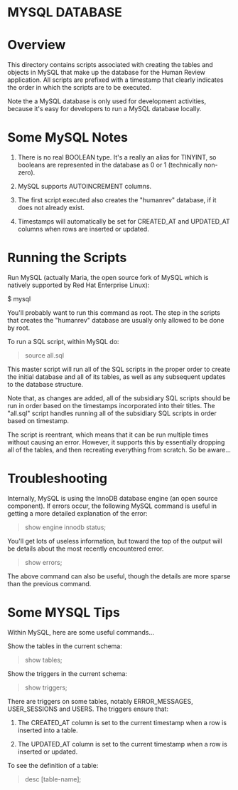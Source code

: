 # MYSQL DATABASE

# Overview

This directory contains scripts associated with creating the tables and objects
in MySQL that make up the database for the Human Review application. All scripts
are prefixed with a timestamp that clearly indicates the order in which the
scripts are to be executed.

Note the a MySQL database is only used for development activities, because it's
easy for developers to run a MySQL database locally.

# Some MySQL Notes

  1. There is no real BOOLEAN type. It's a really an alias for TINYINT, so
     booleans are represented in the database as 0 or 1 (technically non-zero).

  2. MySQL supports AUTOINCREMENT columns.

  3. The first script executed also creates the "humanrev" database, if it does
     not already exist.

  4. Timestamps will automatically be set for CREATED_AT and UPDATED_AT
     columns when rows are inserted or updated.

# Running the Scripts

Run MySQL (actually Maria, the open source fork of MySQL which is natively
supported by Red Hat Enterprise Linux):

   $ mysql

You'll probably want to run this command as root. The step in the scripts that
creates the "humanrev" database are usually only allowed to be done by root.

To run a SQL script, within MySQL do:

   > source all.sql

This master script will run all of the SQL scripts in the proper order to
create the initial database and all of its tables, as well as any subsequent
updates to the database structure.

Note that, as changes are added, all of the subsidiary SQL scripts should be
run in order based on the timestamps incorporated into their titles. The
"all.sql" script handles running all of the subsidiary SQL scripts in order
based on timestamp.

The script is reentrant, which means that it can be run multiple times without
causing an error. However, it supports this by essentially dropping all of the
tables, and then recreating everything from scratch. So be aware...

# Troubleshooting

Internally, MySQL is using the InnoDB database engine (an open source
component). If errors occur, the following MySQL command is useful in getting
a more detailed explanation of the error:

  > show engine innodb status;

You'll get lots of useless information, but toward the top of the output will
be details about the most recently encountered error.

  > show errors;

The above command can also be useful, though the details are more sparse than
the previous command.

# Some MYSQL Tips

Within MySQL, here are some useful commands...

Show the tables in the current schema:

   > show tables;

Show the triggers in the current schema:

   > show triggers;

There are triggers on some tables, notably ERROR_MESSAGES, USER_SESSIONS and
USERS. The triggers ensure that:

  1. The CREATED_AT column is set to the current timestamp when a row
     is inserted into a table.

  2. The UPDATED_AT column is set to the current timestamp when a row
     is inserted or updated.
  
To see the definition of a table:

   > desc [table-name];
